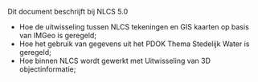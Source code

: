 Dit document beschrijft bij NLCS 5.0

* Hoe de uitwisseling tussen NLCS tekeningen en GIS kaarten op basis van IMGeo is geregeld;
* Hoe het gebruik van gegevens uit het PDOK Thema Stedelijk Water is geregeld;
* Hoe binnen NLCS wordt gewerkt met Uitwisseling van 3D objectinformatie;

